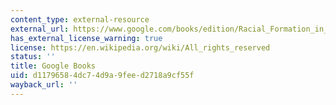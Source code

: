 ```yaml
---
content_type: external-resource
external_url: https://www.google.com/books/edition/Racial_Formation_in_the_United_States/j9v6DMjjY44C?hl=en&gbpv=1
has_external_license_warning: true
license: https://en.wikipedia.org/wiki/All_rights_reserved
status: ''
title: Google Books
uid: d1179658-4dc7-4d9a-9fee-d2718a9cf55f
wayback_url: ''
---
```

